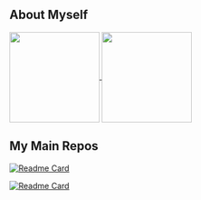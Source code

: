 <!--
**Smileslime47/Smileslime47** is a ✨ _special_ ✨ repository because its `README.md` (this file) appears on your GitHub profile.

Here are some ideas to get you started:

- 🔭 I’m currently working on ...
- 🌱 I’m currently learning ...
- 👯 I’m looking to collaborate on ...
- 🤔 I’m looking for help with ...
- 💬 Ask me about ...
- 📫 How to reach me: ...
- 😄 Pronouns: ...
- ⚡ Fun fact: ...
-->
## About Myself

<a href="https://github.com/anuraghazra/github-readme-stats">
  <img height="159em" align="center" src="https://github-readme-stats.vercel.app/api?username=smileslime47" />
  <img height="159em" align="center" src="https://github-readme-stats.vercel.app/api/top-langs/?username=smileslime47&layout=compact" />
</a>


## My Main Repos

[![Readme Card](https://github-readme-stats.vercel.app/api/pin/?username=smileslime47&repo=JPEGCompressor)](https://github.com/Smileslime47/JPEGCompressor)

[![Readme Card](https://github-readme-stats.vercel.app/api/pin/?username=smileslime47&repo=LENOVO_Y9000K_Hackintosh)](https://github.com/Smileslime47/LENOVO_Y9000K_Hackintosh)
